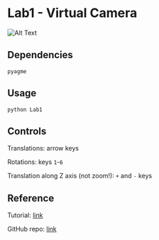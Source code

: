 # Lab1 - Virtual Camera

![Alt Text](https://media.giphy.com/media/JPgLoqYcA7hF3PX5FP/giphy.gif)

## Dependencies

```pyagme```

## Usage

```python Lab1 ```

## Controls

Translations: arrow keys

Rotations: keys `1`-`6`

Translation along Z axis (not zoom!): `+` and `-` keys

## Reference

Tutorial: [link](http://www.petercollingridge.co.uk/tutorials/3d/pygame/)

GitHub repo: [link](https://github.com/petercollingridge/code-for-blog/tree/master/pygame-3D)
